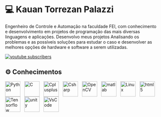 # 💻 Kauan Torrezan Palazzi

Engenheiro de Controle e Automação na faculdade FEI, com conhecimento e desenvolvimento em projetos de programação das mais diversas linguagens e aplicações.
Desenvolvo meus projetos Analisando os problemas e as possíveis soluções para estudar o caso e desenvolver as melhores opções de hardware e software a serem
utilizadas.



<p align="left">
      <a href="https://www.linkedin.com/in/kauantp/">
         <img alt="youtube subscribers" title="Subscribe to my YouTube channel" src="https://custom-icon-badges.demolab.com/badge/-LinkedIn-blue?style=for-the-badge&logo=linkedinout&logoColor=white"/></a> 
   </p>

## ⚙ Conhecimentos

<img align="left" alt="Python" width="50px" style="padding-right:10px;" src="https://cdn.jsdelivr.net/gh/devicons/devicon/icons/python/python-original.svg"/>
<img align="left" alt="C" width="50px" style="padding-right:10px;" src="https://cdn.jsdelivr.net/gh/devicons/devicon/icons/c/c-original.svg" />
<img align="left" alt="Cplusplus" width="50px" style="padding-right:10px;" src="https://cdn.jsdelivr.net/gh/devicons/devicon/icons/cplusplus/cplusplus-original.svg" />
<img align="left" alt="Csharp" width="50px" style="padding-right:10px;" src="https://cdn.jsdelivr.net/gh/devicons/devicon/icons/csharp/csharp-original.svg" />
<img align="left" alt="OpenCV" width="50px" style="padding-right:10px;" src="https://cdn.jsdelivr.net/gh/devicons/devicon/icons/opencv/opencv-original.svg" />
<img align="left" alt="matlab" width="50px" style="padding-right:10px;" src="https://cdn.jsdelivr.net/gh/devicons/devicon/icons/matlab/matlab-original.svg" />
<img align="left" alt="Linux" width="50px" style="padding-right:10px;" src="https://cdn.jsdelivr.net/gh/devicons/devicon/icons/linux/linux-original.svg" />
<img align="left" alt="html5" width="50px" style="padding-right:10px;" src="https://cdn.jsdelivr.net/gh/devicons/devicon/icons/html5/html5-original.svg" />
<img align="left" alt="Tensorflow" width="50px" style="padding-right:10px;" src="https://cdn.jsdelivr.net/gh/devicons/devicon/icons/tensorflow/tensorflow-original.svgg"/>
<img align="left" alt="unity" width="50px" style="padding-right:10px;" src="https://cdn.jsdelivr.net/gh/devicons/devicon/icons/unity/unity-original.svg" />
<img align="left" alt="VsCode" width="50px" style="padding-right:10px;" src="https://cdn.jsdelivr.net/gh/devicons/devicon/icons/vscode/vscode-original.svg" />


